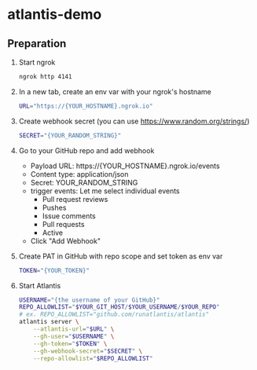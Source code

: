 # atlantis-demo

## Preparation

1. Start ngrok
    ```sh
    ngrok http 4141
    ```

1. In a new tab, create an env var with your ngrok's hostname
    ```sh
    URL="https://{YOUR_HOSTNAME}.ngrok.io"
    ```

1. Create webhook secret (you can use https://www.random.org/strings/)
    ```sh
    SECRET="{YOUR_RANDOM_STRING}"
    ```

1. Go to your GitHub repo and add webhook
    - Payload URL: https://{YOUR_HOSTNAME}.ngrok.io/events
    - Content type: application/json
    - Secret: YOUR_RANDOM_STRING
    - trigger events: Let me select individual events
        - Pull request reviews
        - Pushes
        - Issue comments
        - Pull requests
        - Active
    - Click "Add Webhook"

1. Create PAT in GitHub with repo scope and set token as env var
    ```sh
    TOKEN="{YOUR_TOKEN}"
    ```

1. Start Atlantis
    ```sh
    USERNAME="{the username of your GitHub}"
    REPO_ALLOWLIST="$YOUR_GIT_HOST/$YOUR_USERNAME/$YOUR_REPO"
    # ex. REPO_ALLOWLIST="github.com/runatlantis/atlantis"
    atlantis server \
        --atlantis-url="$URL" \
        --gh-user="$USERNAME" \
        --gh-token="$TOKEN" \
        --gh-webhook-secret="$SECRET" \
        --repo-allowlist="$REPO_ALLOWLIST"
    ```
